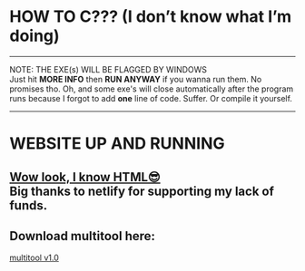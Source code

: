 # HOW TO C??? (I don’t know what I’m doing)

---

NOTE: THE EXE(s) WILL BE FLAGGED BY WINDOWS  
Just hit **MORE INFO** then **RUN ANYWAY** if you wanna run them. No promises tho.
Oh, and some exe's will close automatically after the program runs because I forgot to add **one** line of code. Suffer. Or compile it yourself.

---
# WEBSITE UP AND RUNNING
[Wow look, I know HTML😎](https://howtoc.netlify.app/)  
Big thanks to netlify for supporting my lack of funds.
---
## Download multitool here:
[multitool v1.0](https://github.com/Floppacodesthis/HowtoC/blob/main/my_multitool/executables/main.exe)
